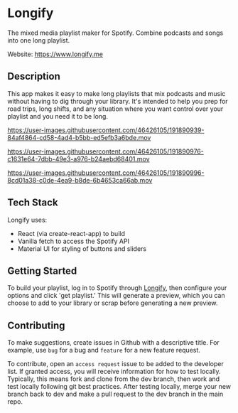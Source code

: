 # Longify
The mixed media playlist maker for Spotify. Combine podcasts and songs into one long playlist.

Website: https://www.longify.me

## Description
This app makes it easy to make long playlists that mix podcasts and music without having to dig through your library. It's intended to help you prep for road trips, long shifts, and any situation where you want control over your playlist and you need it to be long.

https://user-images.githubusercontent.com/46426105/191890939-84af4864-cd58-4ad4-b5bb-ed5efb3a6bde.mov

https://user-images.githubusercontent.com/46426105/191890976-c1631e64-7dbb-49e3-a976-b24aebd68401.mov

https://user-images.githubusercontent.com/46426105/191890996-8cd01a38-c0de-4ea9-b8de-6b4653ca66ab.mov

## Tech Stack
Longify uses: 
- React (via create-react-app) to build
- Vanilla fetch to access the Spotify API
- Material UI for styling of buttons and sliders

## Getting Started
To build your playlist, log in to Spotify through [Longify](https://www.longify.me), then configure your options and click 'get playlist.' This will generate a preview, which you can choose to add to your library or scrap before generating a new preview.

## Contributing
To make suggestions, create issues in Github with a descriptive title. For example, use `bug` for a bug and `feature` for a new feature request.

To contribute, open an `access request` issue to be added to the developer list. If granted access, you will receive information for how to test locally. Typically, this means fork and clone from the dev branch, then work and test locally following git best practices. After testing locally, merge your new branch back to dev and make a pull request to the dev branch in the main repo.
